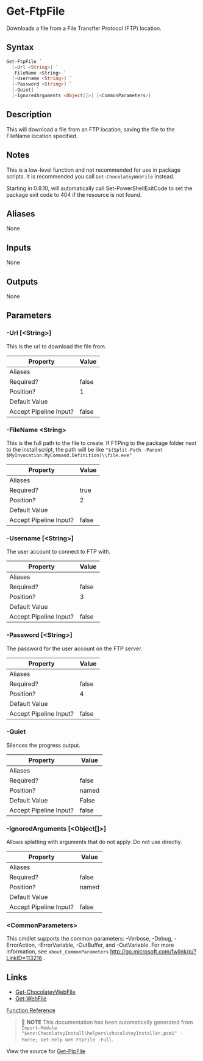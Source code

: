 ﻿---
Order: 70
xref: get-ftpfile
Title: Get-FtpFile
Description: Information on Get-FtpFile function
RedirectFrom:
  - docs/helpers-get-ftp-file
  - docs/helpersgetftpfile
---

# Get-FtpFile

<!-- This documentation is automatically generated from https://github.com/chocolatey/choco/blob/stable/src/chocolatey.resources/helpers/functions/Get-FtpFile.ps1 using https://github.com/chocolatey/choco/blob/stable/GenerateDocs.ps1. Contributions are welcome at the original location(s). -->

Downloads a file from a File Transfter Protocol (FTP) location.

## Syntax

~~~powershell
Get-FtpFile `
  [-Url <String>] `
  -FileName <String> `
  [-Username <String>] `
  [-Password <String>] `
  [-Quiet] `
  [-IgnoredArguments <Object[]>] [<CommonParameters>]
~~~

## Description

This will download a file from an FTP location, saving the file to the
FileName location specified.

## Notes

This is a low-level function and not recommended for use in package
scripts. It is recommended you call `Get-ChocolateyWebFile` instead.

Starting in 0.9.10, will automatically call Set-PowerShellExitCode to
set the package exit code to 404 if the resource is not found.

## Aliases

None

## Inputs

None

## Outputs

None

## Parameters

###  -Url [&lt;String&gt;]
This is the url to download the file from.

Property               | Value
---------------------- | -----
Aliases                | 
Required?              | false
Position?              | 1
Default Value          | 
Accept Pipeline Input? | false
 
###  -FileName &lt;String&gt;
This is the full path to the file to create. If FTPing to the
package folder next to the install script, the path will be like
`"$(Split-Path -Parent $MyInvocation.MyCommand.Definition)\\file.exe"`

Property               | Value
---------------------- | -----
Aliases                | 
Required?              | true
Position?              | 2
Default Value          | 
Accept Pipeline Input? | false
 
###  -Username [&lt;String&gt;]
The user account to connect to FTP with.

Property               | Value
---------------------- | -----
Aliases                | 
Required?              | false
Position?              | 3
Default Value          | 
Accept Pipeline Input? | false
 
###  -Password [&lt;String&gt;]
The password for the user account on the FTP server.

Property               | Value
---------------------- | -----
Aliases                | 
Required?              | false
Position?              | 4
Default Value          | 
Accept Pipeline Input? | false
 
###  -Quiet
Silences the progress output.

Property               | Value
---------------------- | -----
Aliases                | 
Required?              | false
Position?              | named
Default Value          | False
Accept Pipeline Input? | false
 
###  -IgnoredArguments [&lt;Object[]&gt;]
Allows splatting with arguments that do not apply. Do not use directly.

Property               | Value
---------------------- | -----
Aliases                | 
Required?              | false
Position?              | named
Default Value          | 
Accept Pipeline Input? | false
 
### &lt;CommonParameters&gt;

This cmdlet supports the common parameters: -Verbose, -Debug, -ErrorAction, -ErrorVariable, -OutBuffer, and -OutVariable. For more information, see `about_CommonParameters` http://go.microsoft.com/fwlink/p/?LinkID=113216 .


## Links

 * [Get-ChocolateyWebFile](xref:get-chocolateywebfile)
 * [Get-WebFile](xref:get-webfile)


[Function Reference](xref:powershell-reference)

> :memo: **NOTE** This documentation has been automatically generated from `Import-Module "$env:ChocolateyInstall\helpers\chocolateyInstaller.psm1" -Force; Get-Help Get-FtpFile -Full`.

View the source for [Get-FtpFile](https://github.com/chocolatey/choco/blob/stable/src/chocolatey.resources/helpers/functions/Get-FtpFile.ps1)
